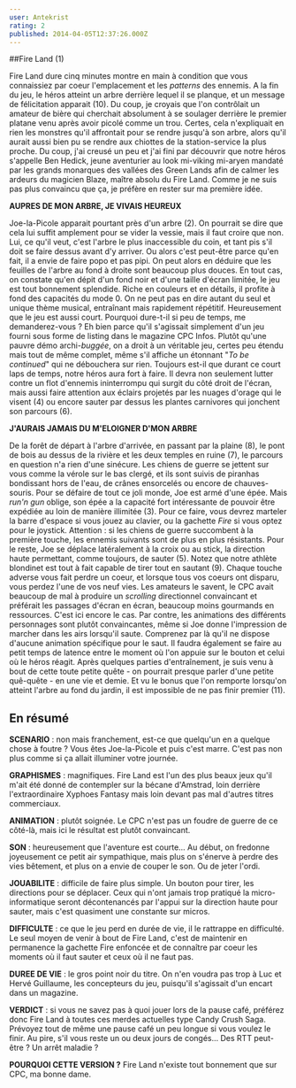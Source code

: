 ```yaml
---
user: Antekrist
rating: 2
published: 2014-04-05T12:37:26.000Z
---
```


##Fire Land (1)

Fire Land dure cinq minutes montre en main à condition que vous connaissiez par coeur l'emplacement et les *patterns* des ennemis. A la fin du jeu, le héros atteint un arbre derrière lequel il se planque, et un message de félicitation apparait (10). Du coup, je croyais que l'on contrôlait un amateur de bière qui cherchait absolument à se soulager derrière le premier platane venu après avoir picolé comme un trou. Certes, cela n'expliquait en rien les monstres qu'il affrontait pour se rendre jusqu'à son arbre, alors qu'il aurait aussi bien pu se rendre aux chiottes de la station-service la plus proche. Du coup, j'ai creusé un peu et j'ai fini par découvrir que notre héros s'appelle Ben Hedick, jeune aventurier au look mi-viking mi-aryen mandaté par les grands monarques des vallées des Green Lands afin de calmer les ardeurs du magicien Blaze, maître absolu du Fire Land. Comme je ne suis pas plus convaincu que ça, je préfère en rester sur ma première idée.

**AUPRES DE MON ARBRE, JE VIVAIS HEUREUX**

Joe-la-Picole apparait pourtant près d'un arbre (2). On pourrait se dire que cela lui suffit amplement pour se vider la vessie, mais il faut croire que non. Lui, ce qu'il veut, c'est l'arbre le plus inaccessible du coin, et tant pis s'il doit se faire dessus avant d'y arriver. Ou alors c'est peut-être parce qu'en fait, il a envie de faire popo et pas pipi. On peut alors en déduire que les feuilles de l'arbre au fond à droite sont beaucoup plus douces. En tout cas, on constate qu'en dépit d'un fond noir et d'une taille d'écran limitée, le jeu est tout bonnement splendide. Riche en couleurs et en détails, il profite à fond des capacités du mode 0. On ne peut pas en dire autant du seul et unique thème musical, entraînant mais rapidement répétitif. Heureusement que le jeu est aussi court.
Pourquoi dure-t-il si peu de temps, me demanderez-vous ? Eh bien parce qu'il s'agissait simplement d'un jeu fourni sous forme de listing dans le magazine CPC Infos. Plutôt qu'une pauvre démo archi-*buggée*, on a droit à un véritable jeu, certes peu étendu mais tout de même complet, même s'il affiche un étonnant "*To be continued*" qui ne débouchera sur rien. Toujours est-il que durant ce court laps de temps, notre héros aura fort à faire. Il devra non seulement lutter contre un flot d'ennemis ininterrompu qui surgit du côté droit de l'écran, mais aussi faire attention aux éclairs projetés par les nuages d'orage qui le visent (4) ou encore sauter par dessus les plantes carnivores qui jonchent son parcours (6).

**J'AURAIS JAMAIS DU M'ELOIGNER D'MON ARBRE**

De la forêt de départ à l'arbre d'arrivée, en passant par la plaine (8), le pont de bois au dessus de la rivière et les deux temples en ruine (7), le parcours en question n'a rien d'une sinécure. Les chiens de guerre se jettent sur vous comme la vérole sur le bas clergé, et ils sont suivis de piranhas bondissant hors de l'eau, de crânes ensorcelés ou encore de chauves-souris. Pour se défaire de tout ce joli monde, Joe est armé d'une épée. Mais *run'n gun* oblige, son épée a la capacité fort intéressante de pouvoir être expédiée au loin de manière illimitée (3).
Pour ce faire, vous devrez marteler la barre d'espace si vous jouez au clavier, ou la gachette *Fire* si vous optez pour le joystick. Attention : si les chiens de guerre succombent à la première touche, les ennemis suivants sont de plus en plus résistants. Pour le reste, Joe se déplace latéralement à la croix ou au stick, la direction haute permettant, comme toujours, de sauter (5). Notez que notre athlète blondinet est tout à fait capable de tirer tout en sautant (9). Chaque touche adverse vous fait perdre un coeur, et lorsque tous vos coeurs ont disparu, vous perdez l'une de vos neuf vies.
Les amateurs le savent, le CPC avait beaucoup de mal à produire un *scrolling* directionnel convaincant et préférait les passages d'écran en écran, beaucoup moins gourmands en ressources. C'est ici encore le cas. Par contre, les animations des différents personnages sont plutôt convaincantes, même si Joe donne l'impression de marcher dans les airs lorsqu'il saute. Comprenez par là qu'il ne dispose d'aucune animation spécifique pour le saut. Il faudra également se faire au petit temps de latence entre le moment où l'on appuie sur le bouton et celui où le héros réagit. Après quelques parties d'entraînement, je suis venu à bout de cette toute petite quête - on pourrait presque parler d'une petite quê-quête - en une vie et demie. Et vu le bonus que l'on remporte lorsqu'on atteint l'arbre au fond du jardin, il est impossible de ne pas finir premier (11).

## En résumé

**SCENARIO** : non mais franchement, est-ce que quelqu'un en a quelque chose à foutre ? Vous êtes Joe-la-Picole et puis c'est marre. C'est pas non plus comme si ça allait illuminer votre journée.

**GRAPHISMES** : magnifiques. Fire Land est l'un des plus beaux jeux qu'il m'ait été donné de contempler sur la bécane d'Amstrad, loin derrière l'extraordinaire Xyphoes Fantasy mais loin devant pas mal d'autres titres commerciaux.

**ANIMATION** : plutôt soignée. Le CPC n'est pas un foudre de guerre de ce côté-là, mais ici le résultat est plutôt convaincant.

**SON** : heureusement que l'aventure est courte... Au début, on fredonne joyeusement ce petit air sympathique, mais plus on s'énerve à perdre des vies bêtement, et plus on a envie de couper le son. Ou de jeter l'ordi.

**JOUABILITE** : difficile de faire plus simple. Un bouton pour tirer, les directions pour se déplacer. Ceux qui n'ont jamais trop pratiqué la micro-informatique seront décontenancés par l'appui sur la direction haute pour sauter, mais c'est quasiment une constante sur micros.

**DIFFICULTE** : ce que le jeu perd en durée de vie, il le rattrappe en difficulté. Le seul moyen de venir à bout de Fire Land, c'est de maintenir en permanence la gachette Fire enfoncée et de connaître par coeur les moments où il faut sauter et ceux où il ne faut pas.

**DUREE DE VIE** : le gros point noir du titre. On n'en voudra pas trop à Luc et Hervé Guillaume, les concepteurs du jeu, puisqu'il s'agissait d'un encart dans un magazine.

**VERDICT** : si vous ne savez pas à quoi jouer lors de la pause café, préférez donc Fire Land à toutes ces merdes actuelles type Candy Crush Saga. Prévoyez tout de même une pause café un peu longue si vous voulez le finir. Au pire, s'il vous reste un ou deux jours de congés... Des RTT peut-être ? Un arrêt maladie ?

**POURQUOI CETTE VERSION ?** Fire Land n'existe tout bonnement que sur CPC, ma bonne dame.
